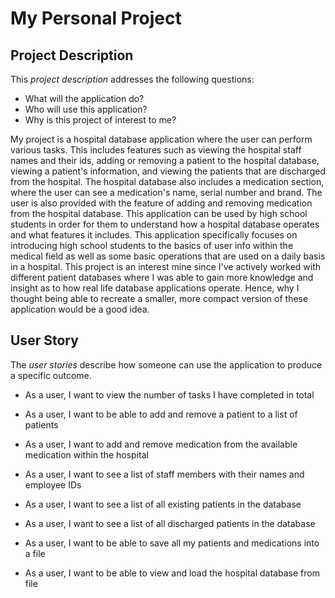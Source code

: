 # My Personal Project
## Project Description

This *project description* addresses the following questions:
- What will the application do?
- Who will use this application?
- Why is this project of interest to me?

My project is a hospital database application where the user can perform various tasks.
This includes features such as viewing the hospital staff names and their ids, adding or removing
a patient to the hospital database, viewing a patient's information, and viewing the patients
that are discharged from the hospital. The hospital database also includes a medication 
section, where the user can see a medication's name, serial number and brand. The user 
is also provided with the feature of adding and removing medication from the hospital
database. This application can be used by high school students in order for them to understand 
how a hospital database operates and what features it includes. This application specifically
focuses on introducing high school students to the basics of user info within the medical
field as well as some basic operations that are used on a daily basis in a hospital. This project 
is an interest mine since I've actively worked with different patient databases where I was able 
to gain more knowledge and insight as to how real life database applications operate. Hence, why I 
thought being able to recreate a smaller, more compact version of these application would
be a good idea.

## User Story

The *user stories* describe how someone can use the application to produce a 
specific outcome.
- As a user, I want to view the number of tasks I have completed in total

- As a user, I want to be able to add and remove a patient to a list of patients
- As a user, I want to add and remove medication from the available medication within the hospital
- As a user, I want to see a list of staff members with their names and employee IDs
- As a user, I want to see a list of all existing patients in the database
- As a user, I want to see a list of all discharged patients in the database

- As a user, I want to be able to save all my patients and medications into a file
- As a user, I want to be able to view and load the hospital database from file
 